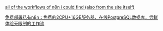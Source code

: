 [all of the workflows of n8n i could find (also from the site itself)](https://github.com/Zie619/n8n-workflows)

[免费部署私有n8n：免费的2CPU+16GB服务器，在线PostgreSQL数据库，尝鲜体验无限制的工作流](https://mp.weixin.qq.com/s/UdJ_M0rnGSMm-FlvNxQLSQ)
